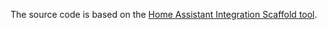 The source code is based on the [Home Assistant Integration Scaffold tool](https://developers.home-assistant.io/docs/creating_component_index/).